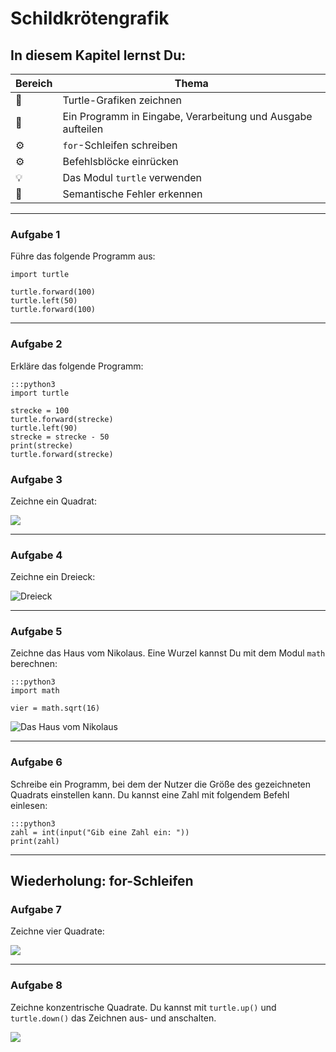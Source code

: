 
# Schildkrötengrafik

## In diesem Kapitel lernst Du:

| Bereich | Thema |
|---------|-------|
| 💼 | Turtle-Grafiken zeichnen |
| 🔀 | Ein Programm in Eingabe, Verarbeitung und Ausgabe aufteilen |
| ⚙ | `for`-Schleifen schreiben |
| ⚙ | Befehlsblöcke einrücken |
| 💡 | Das Modul `turtle` verwenden |
| 🐞 | Semantische Fehler erkennen |

----

### Aufgabe 1

Führe das folgende Programm aus:

    import turtle

    turtle.forward(100)
    turtle.left(50)
    turtle.forward(100)

----

### Aufgabe 2

Erkläre das folgende Programm:

    :::python3
    import turtle

    strecke = 100
    turtle.forward(strecke)
    turtle.left(90)
    strecke = strecke - 50
    print(strecke)
    turtle.forward(strecke)


### Aufgabe 3

Zeichne ein Quadrat:

![](../images/square.svg)

----

### Aufgabe 4

Zeichne ein Dreieck:

![Dreieck](images/triangle.svg)

----

### Aufgabe 5

Zeichne das Haus vom Nikolaus. Eine Wurzel kannst Du mit dem Modul `math` berechnen:

    :::python3
    import math

    vier = math.sqrt(16)

![Das Haus vom Nikolaus](images/nikohaus.svg)

----

### Aufgabe 6

Schreibe ein Programm, bei dem der Nutzer die Größe des gezeichneten Quadrats einstellen kann. Du kannst eine Zahl mit folgendem Befehl einlesen:

    :::python3
    zahl = int(input("Gib eine Zahl ein: "))
    print(zahl)

----

## Wiederholung: for-Schleifen

### Aufgabe 7

Zeichne vier Quadrate:

![](images/four_squares.svg)

----

### Aufgabe 8

Zeichne konzentrische Quadrate. Du kannst mit `turtle.up()` und `turtle.down()` das Zeichnen aus- und anschalten.

![](images/concentric.svg)

